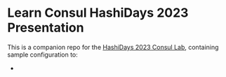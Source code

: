 # Learn Consul HashiDays 2023 Presentation

This is a companion repo for the [HashiDays 2023 Consul Lab](), containing sample configuration to:

-  
